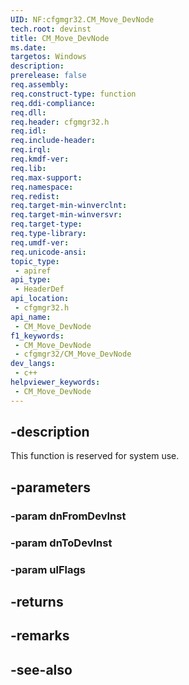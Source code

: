 ```yaml
---
UID: NF:cfgmgr32.CM_Move_DevNode
tech.root: devinst
title: CM_Move_DevNode
ms.date: 
targetos: Windows
description: 
prerelease: false
req.assembly: 
req.construct-type: function
req.ddi-compliance: 
req.dll: 
req.header: cfgmgr32.h
req.idl: 
req.include-header: 
req.irql: 
req.kmdf-ver: 
req.lib: 
req.max-support: 
req.namespace: 
req.redist: 
req.target-min-winverclnt: 
req.target-min-winversvr: 
req.target-type: 
req.type-library: 
req.umdf-ver: 
req.unicode-ansi: 
topic_type:
 - apiref
api_type:
 - HeaderDef
api_location:
 - cfgmgr32.h
api_name:
 - CM_Move_DevNode
f1_keywords:
 - CM_Move_DevNode
 - cfgmgr32/CM_Move_DevNode
dev_langs:
 - c++
helpviewer_keywords:
 - CM_Move_DevNode
---
```


## -description

This function is reserved for system use.

## -parameters

### -param dnFromDevInst

### -param dnToDevInst

### -param ulFlags

## -returns

## -remarks

## -see-also

